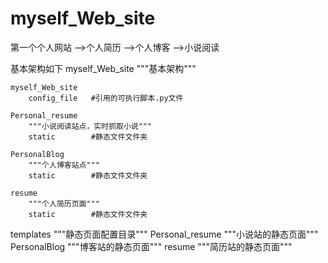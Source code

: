 # myself_Web_site
第一个个人网站
-->个人简历
-->个人博客
-->小说阅读


基本架构如下
myself_Web_site
    """基本架构"""
  
    myself_Web_site
        config_file   #引用的可执行脚本.py文件
  
    Personal_resume
        """小说阅读站点，实时抓取小说"""
        static        #静态文件文件夹
  
    PersonalBlog
        """个人博客站点"""
        static        #静态文件文件夹
  
    resume
        """个人简历页面"""
        static        #静态文件文件夹

templates
    """静态页面配置目录"""
    Personal_resume
        """小说站的静态页面"""
    PersonalBlog
        """博客站的静态页面"""
    resume
        """简历站的静态页面"""









